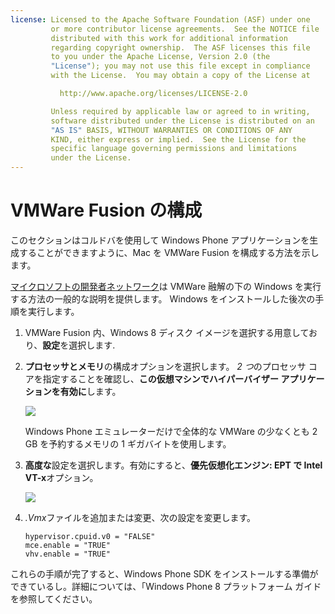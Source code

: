 ```yaml
---
license: Licensed to the Apache Software Foundation (ASF) under one
         or more contributor license agreements.  See the NOTICE file
         distributed with this work for additional information
         regarding copyright ownership.  The ASF licenses this file
         to you under the Apache License, Version 2.0 (the
         "License"); you may not use this file except in compliance
         with the License.  You may obtain a copy of the License at

           http://www.apache.org/licenses/LICENSE-2.0

         Unless required by applicable law or agreed to in writing,
         software distributed under the License is distributed on an
         "AS IS" BASIS, WITHOUT WARRANTIES OR CONDITIONS OF ANY
         KIND, either express or implied.  See the License for the
         specific language governing permissions and limitations
         under the License.
---
```


# VMWare Fusion の構成

このセクションはコルドバを使用して Windows Phone アプリケーションを生成することができますように、Mac を VMWare Fusion を構成する方法を示します。

[マイクロソフトの開発者ネットワーク][1]は VMWare 融解の下の Windows を実行する方法の一般的な説明を提供します。 Windows をインストールした後次の手順を実行します。

 [1]: http://msdn.microsoft.com/en-US/library/windows/apps/jj945426

1.  VMWare Fusion 内、Windows 8 ディスク イメージを選択する用意しており、**設定**を選択します.

2.  **プロセッサとメモリ**の構成オプションを選択します。 *2 つ*のプロセッサ コアを指定することを確認し、**この仮想マシンでハイパーバイザー アプリケーションを有効に**します。
    
    ![][2]
    
    Windows Phone エミュレーターだけで全体的な VMWare の少なくとも 2 GB を予約するメモリの 1 ギガバイトを使用します。

3.  **高度な**設定を選択します。有効にすると、**優先仮想化エンジン: EPT で Intel VT-x**オプション。
    
    ![][3]

4.  *.Vmx*ファイルを追加または変更、次の設定を変更します。
    
        hypervisor.cpuid.v0 = "FALSE"
        mce.enable = "TRUE"
        vhv.enable = "TRUE"
        

 [2]: img/guide/platforms/wp8/vmware_memory_opts.png
 [3]: img/guide/platforms/wp8/vmware_advanced_opts.png

これらの手順が完了すると、Windows Phone SDK をインストールする準備ができているし。詳細については、「Windows Phone 8 プラットフォーム ガイドを参照してください。